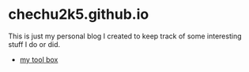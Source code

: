 # chechu2k5.github.io

This is just my personal blog I created to keep track of some interesting stuff I do or did.

* [my tool box](toolbox.md)
